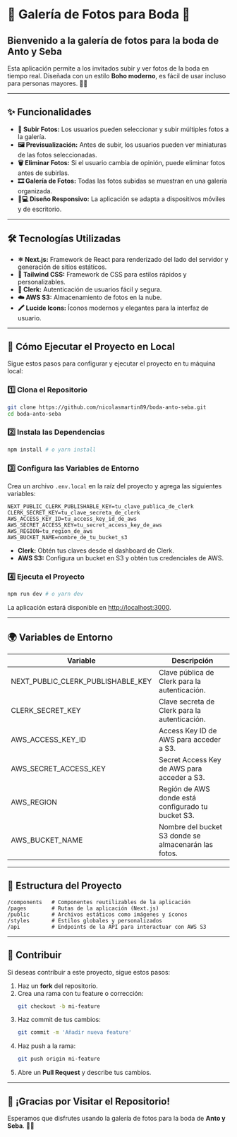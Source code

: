 # 🎉 Galería de Fotos para Boda 🎉

## Bienvenido a la galería de fotos para la boda de Anto y Seba

Esta aplicación permite a los invitados subir y ver fotos de la boda en tiempo real. Diseñada con un estilo **Boho moderno**, es fácil de usar incluso para personas mayores. 🌿💍

---

## ✨ Funcionalidades

- **📸 Subir Fotos:** Los usuarios pueden seleccionar y subir múltiples fotos a la galería.
- **🖼️ Previsualización:** Antes de subir, los usuarios pueden ver miniaturas de las fotos seleccionadas.
- **🗑️ Eliminar Fotos:** Si el usuario cambia de opinión, puede eliminar fotos antes de subirlas.
- **🎞️ Galería de Fotos:** Todas las fotos subidas se muestran en una galería organizada.
- **📱💻 Diseño Responsivo:** La aplicación se adapta a dispositivos móviles y de escritorio.

---

## 🛠️ Tecnologías Utilizadas

- **⚛️ Next.js:** Framework de React para renderizado del lado del servidor y generación de sitios estáticos.
- **🎨 Tailwind CSS:** Framework de CSS para estilos rápidos y personalizables.
- **🔐 Clerk:** Autenticación de usuarios fácil y segura.
- **☁️ AWS S3:** Almacenamiento de fotos en la nube.
- **🖍️ Lucide Icons:** Íconos modernos y elegantes para la interfaz de usuario.

---

## 🚀 Cómo Ejecutar el Proyecto en Local

Sigue estos pasos para configurar y ejecutar el proyecto en tu máquina local:

### 1️⃣ Clona el Repositorio

```bash
git clone https://github.com/nicolasmartin89/boda-anto-seba.git
cd boda-anto-seba
```

### 2️⃣ Instala las Dependencias

```bash
npm install # o yarn install
```

### 3️⃣ Configura las Variables de Entorno

Crea un archivo `.env.local` en la raíz del proyecto y agrega las siguientes variables:

```env
NEXT_PUBLIC_CLERK_PUBLISHABLE_KEY=tu_clave_publica_de_clerk
CLERK_SECRET_KEY=tu_clave_secreta_de_clerk
AWS_ACCESS_KEY_ID=tu_access_key_id_de_aws
AWS_SECRET_ACCESS_KEY=tu_secret_access_key_de_aws
AWS_REGION=tu_region_de_aws
AWS_BUCKET_NAME=nombre_de_tu_bucket_s3
```

- **Clerk:** Obtén tus claves desde el dashboard de Clerk.
- **AWS S3:** Configura un bucket en S3 y obtén tus credenciales de AWS.

### 4️⃣ Ejecuta el Proyecto

```bash
npm run dev # o yarn dev
```

La aplicación estará disponible en [http://localhost:3000](http://localhost:3000).

---

## 🌍 Variables de Entorno

| Variable                          | Descripción                                          |
| --------------------------------- | ---------------------------------------------------- |
| NEXT_PUBLIC_CLERK_PUBLISHABLE_KEY | Clave pública de Clerk para la autenticación.        |
| CLERK_SECRET_KEY                  | Clave secreta de Clerk para la autenticación.        |
| AWS_ACCESS_KEY_ID                 | Access Key ID de AWS para acceder a S3.              |
| AWS_SECRET_ACCESS_KEY             | Secret Access Key de AWS para acceder a S3.          |
| AWS_REGION                        | Región de AWS donde está configurado tu bucket S3.   |
| AWS_BUCKET_NAME                   | Nombre del bucket S3 donde se almacenarán las fotos. |

---

## 📂 Estructura del Proyecto

```
/components   # Componentes reutilizables de la aplicación
/pages        # Rutas de la aplicación (Next.js)
/public       # Archivos estáticos como imágenes y íconos
/styles       # Estilos globales y personalizados
/api          # Endpoints de la API para interactuar con AWS S3
```

---

## 🤝 Contribuir

Si deseas contribuir a este proyecto, sigue estos pasos:

1. Haz un **fork** del repositorio.
2. Crea una rama con tu feature o corrección:
   ```bash
   git checkout -b mi-feature
   ```
3. Haz commit de tus cambios:
   ```bash
   git commit -m 'Añadir nueva feature'
   ```
4. Haz push a la rama:
   ```bash
   git push origin mi-feature
   ```
5. Abre un **Pull Request** y describe tus cambios.

---

## 🎊 ¡Gracias por Visitar el Repositorio!

Esperamos que disfrutes usando la galería de fotos para la boda de **Anto y Seba**. 📸💖
